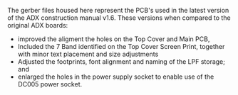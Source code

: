 The gerber files housed here represent the PCB's used in the latest version of the ADX construction manual v1.6.
These versions when compared to the original ADX boards:
- improved the aligment the holes on the Top Cover and Main PCB,
- Included the 7 Band identified on the Top Cover Screen Print, together with minor text placement and size adjustments
- Adjusted the footprints, font alignment and naming of the LPF storage; and
- enlarged the holes in the power supply socket to enable use of the DC005 power socket.
